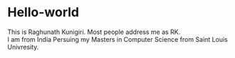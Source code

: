 # Hello-world
This is Raghunath Kunigiri. Most people address me as RK.  
I am from India Persuing my Masters in Computer Science from Saint Louis Univresity.

